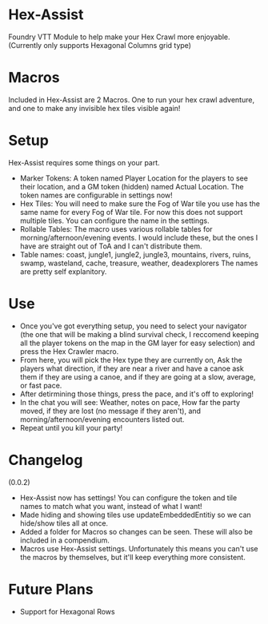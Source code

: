 # Hex-Assist
Foundry VTT Module to help make your Hex Crawl more enjoyable. (Currently only supports Hexagonal Columns grid type)

# Macros
Included in Hex-Assist are 2 Macros. One to run your hex crawl adventure, and one to make any invisible hex tiles visible again!

# Setup
Hex-Assist requires some things on your part.
- Marker Tokens: A token named Player Location for the players to see their location, and a GM token (hidden) named Actual Location. The token names are configurable in settings now!
- Hex Tiles: You will need to make sure the Fog of War tile you use has the same name for every Fog of War tile. For now this does not support multiple tiles. You can configure the name in the settings.
- Rollable Tables: The macro uses various rollable tables for morning/afternoon/evening events. I would include these, but the ones I have are straight out of ToA and I can't distribute them.
- Table names: coast, jungle1, jungle2, jungle3, mountains, rivers, ruins, swamp, wasteland, cache, treasure, weather, deadexplorers
The names are pretty self explanitory.

# Use
- Once you've got everything setup, you need to select your navigator (the one that will be making a blind survival check, I reccomend keeping all the player tokens on the map in the GM layer for easy selection) and press the Hex Crawler macro.
- From here, you will pick the Hex type they are currently on, Ask the players what direction, if they are near a river and have a canoe ask them if they are using a canoe, and if they are going at a slow, average, or fast pace.
- After detirmining those things, press the pace, and it's off to exploring!
- In the chat you will see: Weather, notes on pace, How far the party moved, if they are lost (no message if they aren't), and morning/afternoon/evening encounters listed out.
- Repeat until you kill your party!

# Changelog
(0.0.2)
- Hex-Assist now has settings! You can configure the token and tile names to match what you want, instead of what I want!
- Made hiding and showing tiles use updateEmbeddedEntitiy so we can hide/show tiles all at once.
- Added a folder for Macros so changes can be seen. These will also be included in a compendium.
- Macros use Hex-Assist settings. Unfortunately this means you can't use the macros by themselves, but it'll keep everything more consistent.

# Future Plans
- Support for Hexagonal Rows